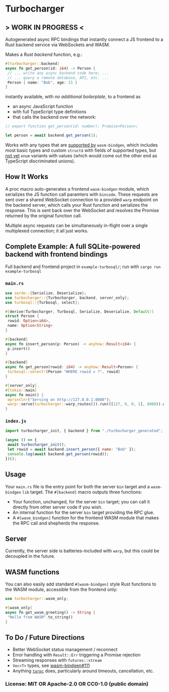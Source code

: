 # Turbocharger

## > WORK IN PROGRESS <

Autogenerated async RPC bindings that instantly connect a JS frontend to a Rust backend service via WebSockets and WASM.

Makes a Rust _backend_ function, e.g.:

```rust
#[turbocharger::backend]
async fn get_person(id: i64) -> Person {
 // ... write any async backend code here; ...
 // ... query a remote database, API, etc. ...
 Person { name: "Bob", age: 21 }
}
```

instantly available, with _no additional boilerplate_, to a frontend as

- an async JavaScript function
- with full TypeScript type definitions
- that calls the backend over the network:

```js
// export function get_person(id: number): Promise<Person>;

let person = await backend.get_person(1);
```

Works with any types that are [supported by](https://rustwasm.github.io/docs/wasm-bindgen/reference/types.html) `wasm-bindgen`, which includes most basic types and custom `struct`s with fields of supported types, but [not yet](https://github.com/rustwasm/wasm-bindgen/pull/2631) `enum` variants with values (which would come out the other end as TypeScript discriminated unions).

## How It Works

A proc macro auto-generates a frontend `wasm-bindgen` module, which serializes the JS function call paramters with `bincode`. These requests are sent over a shared WebSocket connection to a provided `warp` endpoint on the backend server, which calls your Rust function and serializes the response. This is sent back over the WebSocket and resolves the Promise returned by the original function call.

Multiple async requests can be simultaneously in-flight over a single multiplexed connection; it all just works.

## Complete Example: A full SQLite-powered backend with frontend bindings

Full backend and frontend project in `example-turbosql/`; run with `cargo run example-turbosql`

### `main.rs`

```rust
use serde::{Serialize, Deserialize};
use turbocharger::{Turbocharger, backend, server_only};
use turbosql::{Turbosql, select};

#[derive(Turbocharger, Turbosql, Serialize, Deserialize, Default)]
struct Person {
 rowid: Option<i64>,
 name: Option<String>
}

#[backend]
async fn insert_person(p: Person) -> anyhow::Result<i64> {
 p.insert()
}

#[backend]
async fn get_person(rowid: i64) -> anyhow::Result<Person> {
 turbosql::select!(Person "WHERE rowid = ?", rowid)
}

#[server_only]
#[tokio::main]
async fn main() {
 eprintln!("Serving on http://127.0.0.1:8080");
 warp::serve(turbocharger::warp_routes()).run(([127, 0, 0, 1], 8080)).await;
}
```

### `index.js`

```js
import turbocharger_init, { backend } from "./turbocharger_generated";

(async () => {
 await turbocharger_init();
 let rowid = await backend.insert_person({ name: "Bob" });
 console.log(await backend.get_person(rowid));
})();
```

## Usage

Your `main.rs` file is the entry point for both the server `bin` target and a `wasm-bindgen` `lib` target. The `#[backend]` macro outputs three functions:

- Your function, unchanged, for the server `bin` target; you can call it directly from other server code if you wish.
- An internal function for the server `bin` target providing the RPC glue.
- A `#[wasm_bindgen]` function for the frontend WASM module that makes the RPC call and shepherds the response.

## Server

Currently, the server side is batteries-included with `warp`, but this could be decoupled in the future.

## WASM functions

You can also easily add standard `#[wasm-bindgen]` style Rust functions to the WASM module, accessible from the frontend only:

```rust
use turbocharger::wasm_only;

#[wasm_only]
async fn get_wasm_greeting() -> String {
 "Hello from WASM".to_string()
}
```

## To Do / Future Directions

- Better WebSocket status management / reconnect
- Error handling with `Result::Err` triggering a Promise rejection
- Streaming responses with `futures::stream`
- `Vec<T>` types, see [wasm-bindgen#111](https://github.com/rustwasm/wasm-bindgen/issues/111)
- Anything [`tarpc`](https://github.com/google/tarpc) does, particularly around timeouts, cancellation, etc.

### License: MIT OR Apache-2.0 OR CC0-1.0 (public domain)
